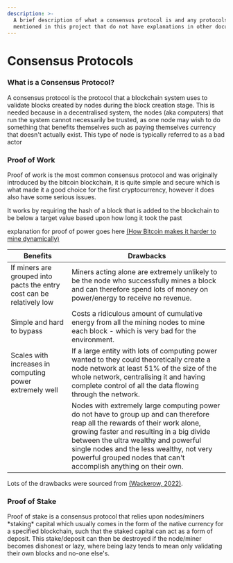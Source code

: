 ```yaml
---
description: >-
  A brief description of what a consensus protocol is and any protocols I
  mentioned in this project that do not have explanations in other documents.
---
```


# Consensus Protocols

### What is a Consensus Protocol?

A consensus protocol is the protocol that a blockchain system uses to validate blocks created by nodes during the block creation stage. This is needed because in a decentralised system, the nodes (aka computers) that run the system cannot necessarily be trusted, as one node may wish to do something that benefits themselves such as paying themselves currency that doesn't actually exist. This type of node is typically referred to as a bad actor

### Proof of Work

Proof of work is the most common consensus protocol and was originally introduced by the bitcoin blockchain, it is quite simple and secure which is what made it a good choice for the first cryptocurrency, however it does also have some serious issues.

It works by requiring the hash of a block that is added to the blockchain to be below a target value based upon how long it took the past&#x20;

explanation for proof of power goes here [(How Bitcoin makes it harder to mine dynamically)](how-bitcoin-makes-mining-harder..md)

| Benefits                                                              | Drawbacks                                                                                                                                                                                                                                                                                                                          |
| --------------------------------------------------------------------- | ---------------------------------------------------------------------------------------------------------------------------------------------------------------------------------------------------------------------------------------------------------------------------------------------------------------------------------- |
| If miners are grouped into pacts the entry cost can be relatively low | Miners acting alone are extremely unlikely to be the node who successfully mines a block and can therefore spend lots of money on power/energy to receive no revenue.                                                                                                                                                              |
| Simple and hard to bypass                                             | Costs a ridiculous amount of cumulative energy from all the mining nodes to mine each block - which is very bad for the environment.                                                                                                                                                                                               |
| Scales with increases in computing power extremely well               | If a large entity with lots of computing power wanted to they could theoretically create a node network at least 51% of the size of the whole network, centralising it and having complete control of all the data flowing through the network.                                                                                    |
|                                                                       | Nodes with extremely large computing power do not have to group up and can therefore reap all the rewards of their work alone, growing faster and resulting in a big divide between the ultra wealthy and powerful single nodes and the less wealthy, not very powerful grouped nodes that can't accomplish anything on their own. |

Lots of the drawbacks were sourced from [(Wackerow, 2022)](../../../reference-list.md).

### Proof of Stake

Proof of stake is a consensus protocol that relies upon nodes/miners \*staking\* capital which usually comes in the form of the native currency for a specified blockchain, such that the staked capital can act as a form of deposit. This stake/deposit can then be destroyed if the node/miner becomes dishonest or lazy, where being lazy tends to mean only validating their own blocks and no-one else's.
